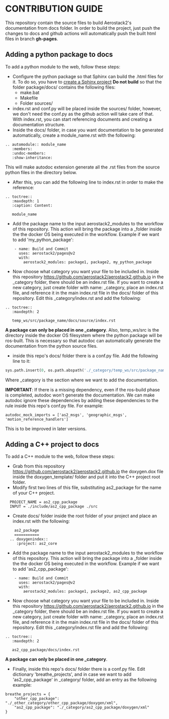 # CONTRIBUTION GUIDE 

This repository contain the source files to build Aerostack2's documentation from docs folder. 
In order to build the project, just push the changes to docs and github actions will automatically push
the built html files in branch **gh-pages**.

## Adding a python package to docs

To add a python module to the web, follow these steps:
- Configure the python package so that Sphinx can build the .html files for it.  To do so, you have to [create a Sphinx project](https://www.sphinx-doc.org/en/master/tutorial/getting-started.html#setting-up-your-project-and-development-environment) **Do not build** so that the folder package/docs/ contains the following files:
	- make.bat
	- Makefile
	- Folder sources/
- index.rst and conf.py will be placed inside the sources/ folder, however, we don't need the conf.py as the github action will take care of that. With index.rst, you can start referencing documents and creating a documentation structure. 
- Inside the docs/ folder, in case you want documentation to be generated automatically, create a module_name.rst with the following: 
```
.. automodule:: module_name
   :members:
   :undoc-members:
   :show-inheritance:
```
This will make autodoc extension generate all the .rst files from the source python files in the directory below.
- After this, you can add the following line to index.rst in order to make the reference:
```
.. toctree::
   :maxdepth: 1
   :caption: Content:

   module_name
```

- Add the package name to the input aerostack2_modules to the workflow of this repository. This action will bring the package into a _folder inside the the docker OS being executed in the workflow. Example if we want to add 'my_python_package':
``` 
    - name: Build and Commit
      uses: aerostack2/pages@v2
      with:
        aerostack2_modules: package1, package2, my_python_package
```
- Now choose what category you want your file to be included in. Inside this repository https://github.com/aerostack2/aerostack2.github.io in the _category folder, there should be an index.rst file. If you want to create a new category, just create folder with name: _category, place an index.rst file, and reference it in the main index.rst file in the docs/ folder of this repository. Edit this _category/index.rst and add the following:
```
.. toctree::
   :maxdepth: 2

   temp_ws/src/package_name/docs/source/index.rst
```
**A package can only be placed in one _category**. Also, temp_ws/src is the directory inside the docker OS filesystem where the python package will be ros-built. This is necessary so that autodoc can automatically generate the documentation from the python source files.
-  inside this repo's docs/ folder there is a conf.py file. Add the following line to it:
```python
sys.path.insert(0, os.path.abspath('./_category/temp_ws/src/package_name/package_name'))
```
Where _category is the section where we want to add the documentation.

**IMPORTANT**: If there is a missing dependency, even if the ros-build phase is completed, autodoc won't generate the documentation. We can make autodoc ignore these dependencies by adding these dependencies to the rule inside this repo's conf.py file. For example:
```
autodoc_mock_imports = ['as2_msgs', 'geographic_msgs', 'motion_reference_handlers']
```
This is to be improved in later versions.

## Adding a C++ project to docs

To add a C++ module to the web, follow these steps:
- Grab from this repository https://github.com/aerostack2/aerostack2.github.io the doxygen.dox file inside the doxygen_template/ folder and put it into the C++ project root folder. 
- Modify first two lines of this file, substituting as2_package for the name of your C++ project.
```
  PROJECT_NAME = as2_cpp_package
  INPUT = ./include/as2_cpp_package ./src
  ```
  - Create docs/ folder inside the root folder of your project and place an index.rst with the following:
  ```
	  as2_package
	  ===========
	.. doxygenindex::
	   :project: as2_core
  ```
  - Add the package name to the input aerostack2_modules to the workflow of this repository. This action will bring the package into a _folder inside the the docker OS being executed in the workflow. Example if we want to add 'as2_cpp_package':
``` 
    - name: Build and Commit
      uses: aerostack2/pages@v2
      with:
        aerostack2_modules: package1, package2, as2_cpp_package
```
- Now choose what category you want your file to be included in. Inside this repository https://github.com/aerostack2/aerostack2.github.io in the _category folder, there should be an index.rst file. If you want to create a new category, just create folder with name: _category, place an index.rst file, and reference it in the main index.rst file in the docs/ folder of this repository. Edit this _category/index.rst file and add the following:
```
.. toctree::
   :maxdepth: 2

   as2_cpp_package/docs/index.rst
```
**A package can only be placed in one _category**.
  
- Finally, inside this repo's docs/ folder there is a conf.py file. Edit dictionary 'breathe_projects', and in case we want to add 'as2_cpp_package' in _category/ folder, add an entry as the following example:
```
breathe_projects = {
    "other_cpp_package": "./_other_category/other_cpp_package/doxygen/xml",
    "as2_cpp_package": "./_category/as2_cpp_package/doxygen/xml"
}
```
